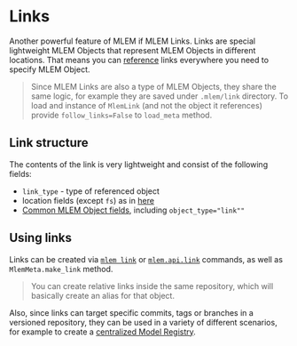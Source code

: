 # Links

Another powerful feature of MLEM if MLEM Links. Links are special lightweight
MLEM Objects that represent MLEM Objects in different locations. That means you
can [reference](/doc/user-guide/project-structure#referencing-mlem-objects)
links everywhere you need to specify MLEM Object.

> Since MLEM Links are also a type of MLEM Objects, they share the same logic,
> for example they are saved under `.mlem/link` directory. To load and instance
> of `MlemLink` (and not the object it references) provide `follow_links=False`
> to `load_meta` method.

## Link structure

The contents of the link is very lightweight and consist of the following fields:

- `link_type` - type of referenced object
- location fields (except `fs`) as in
  [here](/doc/user-guide/project-structure#referencing-mlem-objects)
- [Common MLEM Object fields](/doc/user-guide/basic-concepts#common-fields),
  including `object_type="link""`

## Using links

Links can be created via [`mlem link`](/doc/command-reference/link) or
[`mlem.api.link`](/doc/api-reference/link) commands, as well as
`MlemMeta.make_link` method.

> You can create relative links inside the same repository, which will basically
> create an alias for that object.

Also, since links can target specific commits, tags or branches in a versioned
repository, they can be used in a variety of different scenarios, for example
to create a [centralized Model Registry](/doc/use-cases/mlem-mr).
